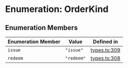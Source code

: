 # Enumeration: OrderKind

## Enumeration Members

| Enumeration Member | Value | Defined in |
| ------ | ------ | ------ |
| `issue` | `"issue"` | [types.ts:309](https://github.com/monerium/js-monorepo/blob/main/packages/sdk/src/types.ts#L309) |
| `redeem` | `"redeem"` | [types.ts:308](https://github.com/monerium/js-monorepo/blob/main/packages/sdk/src/types.ts#L308) |
